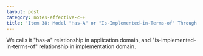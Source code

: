 ```yaml
---
layout: post
category: notes-effective-c++
title: 'Item 38: Model "Has-A" or "Is-Implemented-in-Terms-of" Through Composition'
---
```


We calls it "has-a" relationship in application domain, and "is-implemented-in-terms-of" relationship in implementation domain.
